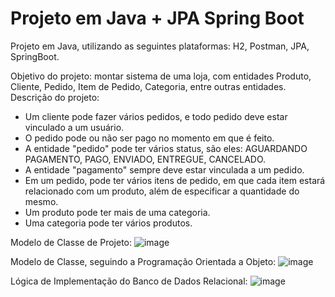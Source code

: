 # Projeto em Java + JPA Spring Boot

Projeto em Java, utilizando as seguintes plataformas: H2, Postman, JPA, SpringBoot.

Objetivo do projeto: montar sistema de uma loja, com entidades Produto, Cliente, Pedido, Item de Pedido, Categoria, entre outras entidades.
Descrição do projeto: 

- Um cliente pode fazer vários pedidos, e todo pedido deve estar vinculado a um usuário.
- O pedido pode ou não ser pago no momento em que é feito.
- A entidade "pedido" pode ter vários status, são eles: AGUARDANDO PAGAMENTO, PAGO, ENVIADO, ENTREGUE, CANCELADO.
- A entidade "pagamento" sempre deve estar vinculada a um pedido.
- Em um pedido, pode ter vários itens de pedido, em que cada item estará relacionado com um produto, além de especificar a quantidade do mesmo.
- Um produto pode ter mais de uma categoria.
- Uma categoria pode ter vários produtos.

Modelo de Classe de Projeto:
![image](https://github.com/joaopdorea/workshop-springboot-jpa/assets/84815558/fe49c654-37f4-47b3-b841-9cb67a0bf1a7)

Modelo de Classe, seguindo a Programação Orientada a Objeto:
![image](https://github.com/joaopdorea/workshop-springboot-jpa/assets/84815558/64769803-2037-4882-a91a-b373f8f33ea5)


Lógica de Implementação do Banco de Dados Relacional:
![image](https://github.com/joaopdorea/workshop-springboot-jpa/assets/84815558/2c55b56d-1e92-49f3-a32f-393b174ec5fe)








